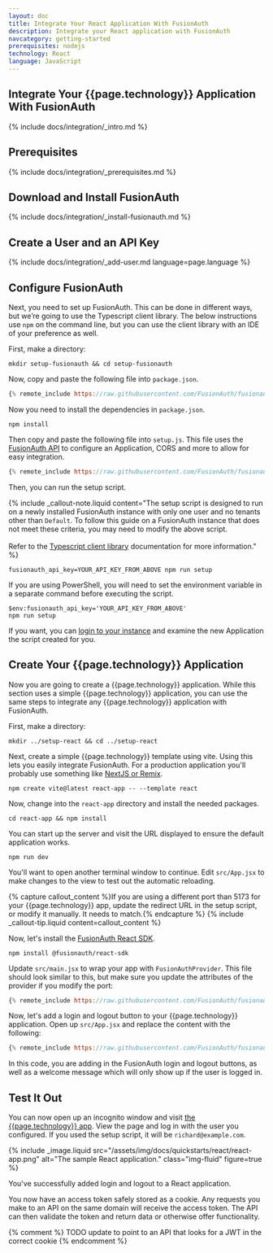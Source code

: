 ```yaml
---
layout: doc
title: Integrate Your React Application With FusionAuth
description: Integrate your React application with FusionAuth
navcategory: getting-started
prerequisites: nodejs
technology: React
language: JavaScript
---
```


## Integrate Your {{page.technology}} Application With FusionAuth

{% include docs/integration/_intro.md %}

## Prerequisites

{% include docs/integration/_prerequisites.md %}

## Download and Install FusionAuth

{% include docs/integration/_install-fusionauth.md %}

## Create a User and an API Key

{% include docs/integration/_add-user.md language=page.language %}

## Configure FusionAuth

Next, you need to set up FusionAuth. This can be done in different ways, but we’re going to use the Typescript client library. The below instructions use `npm` on the command line, but you can use the client library with an IDE of your preference as well.

First, make a directory:

```shell
mkdir setup-fusionauth && cd setup-fusionauth
```

Now, copy and paste the following file into `package.json`.

```javascript
{% remote_include https://raw.githubusercontent.com/FusionAuth/fusionauth-example-client-libraries/main/typescript/package.json %}
```

Now you need to install the dependencies in `package.json`.

```shell
npm install
```

Then copy and paste the following file into `setup.js`. This file uses the [FusionAuth API](/docs/v1/tech/apis/) to configure an Application, CORS and more to allow for easy integration. 

```javascript
{% remote_include https://raw.githubusercontent.com/FusionAuth/fusionauth-example-client-libraries/main/typescript/setup.js %}
```

Then, you can run the setup script.

{% include _callout-note.liquid content="The setup script is designed to run on a newly installed FusionAuth instance with only one user and no tenants other than `Default`. To follow this guide on a FusionAuth instance that does not meet these criteria, you may need to modify the above script. <br><br> Refer to the [Typescript client library](/docs/v1/tech/client-libraries/typescript) documentation for more information." %}

```shell
fusionauth_api_key=YOUR_API_KEY_FROM_ABOVE npm run setup
```

If you are using PowerShell, you will need to set the environment variable in a separate command before executing the script.

```shell
$env:fusionauth_api_key='YOUR_API_KEY_FROM_ABOVE'
npm run setup
```

If you want, you can [login to your instance](http://localhost:9011) and examine the new Application the script created for you.

## Create Your {{page.technology}} Application

Now you are going to create a {{page.technology}} application. While this section uses a simple {{page.technology}} application, you can use the same steps to integrate any {{page.technology}} application with FusionAuth.

First, make a directory:

```shell
mkdir ../setup-react && cd ../setup-react
```

Next, create a simple {{page.technology}} template using vite. Using this lets you easily integrate FusionAuth. For a production application you'll probably use something like [NextJS or Remix](/docs/quickstarts/#single-page-app).

```shell
npm create vite@latest react-app -- --template react
```

Now, change into the `react-app` directory and install the needed packages.

```shell
cd react-app && npm install
```

You can start up the server and visit the URL displayed to ensure the default application works.

```shell
npm run dev
```

You'll want to open another terminal window to continue. Edit `src/App.jsx` to make changes to the view to test out the automatic reloading.

{% capture callout_content %}If you are using a different port than 5173 for your {{page.technology}} app, update the redirect URL in the setup script, or modify it manually. It needs to match.{% endcapture %}
{% include _callout-tip.liquid content=callout_content %}

Now, let's install the [FusionAuth React SDK](https://www.npmjs.com/package/@fusionauth/react-sdk).

```shell
npm install @fusionauth/react-sdk
```

Update `src/main.jsx` to wrap your app with `FusionAuthProvider`. This file should look similar to this, but make sure you update the attributes of the provider if you modify the port:

```jsx
{% remote_include https://raw.githubusercontent.com/FusionAuth/fusionauth-example-react-guide/main/src/main.jsx %}
```

Now, let's add a login and logout button to your {{page.technology}} application. Open up `src/App.jsx` and replace the content with the following:

```jsx
{% remote_include https://raw.githubusercontent.com/FusionAuth/fusionauth-example-react-guide/main/src/App.jsx %}
```

In this code, you are adding in the FusionAuth login and logout buttons, as well as a welcome message which will only show up if the user is logged in.

## Test It Out

You can now open up an incognito window and visit [the {{page.technology}} app](http://localhost:5173). View the page and log in with the user you configured. If you used the setup script, it will be `richard@example.com`.

{% include _image.liquid src="/assets/img/docs/quickstarts/react/react-app.png" alt="The sample React application." class="img-fluid" figure=true %}

You've successfully added login and logout to a React application.

You now have an access token safely stored as a cookie. Any requests you make to an API on the same domain will receive the access token. The API can then validate the token and return data or otherwise offer functionality.

{% comment %}
TODO update to point to an API that looks for a JWT in the correct cookie
{% endcomment %}
